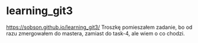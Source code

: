 # learning_git3
https://sobson.github.io/learning_git3/
Troszkę pomieszałem zadanie, bo od razu zmergowałem do mastera, zamiast do task-4, ale wiem o co chodzi.
